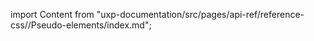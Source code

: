 
import Content from "uxp-documentation/src/pages/api-ref/reference-css//Pseudo-elements/index.md";

<Content query="product=xd"/>

